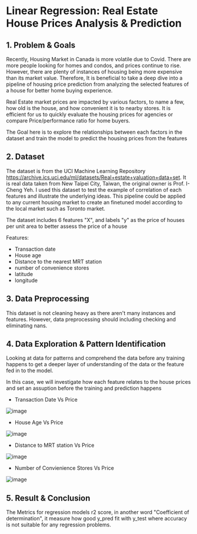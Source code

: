 # Linear Regression: Real Estate House Prices Analysis & Prediction

## 1. Problem & Goals
Recently, Housing Market in Canada is more volatile due to Covid. There are more people looking for homes and condos, and prices continue to rise. However, there are plenty of instances of housing being more expensive than its market value. Therefore, It is beneficial to take a deep dive into a pipeline of housing price prediction from analyzing the selected features of a house for better home buying experience.

Real Estate market prices are impacted by various factors, to name a few, how old is the house, and how convenient it is to nearby stores. It is efficient for us to quickly evaluate the housing prices for agencies or compare Price/performance ratio for home buyers.

The Goal here is to explore the relationships between each factors in the dataset and train the model to predict the housing prices from the features

## 2. Dataset
The dataset is from the UCI Machine Learning Repository https://archive.ics.uci.edu/ml/datasets/Real+estate+valuation+data+set. It is real data taken from New Taipei City, Taiwan, the original owner is Prof. I-Cheng Yeh. I used this dataset to test the example of correlation of each features and illustrate the underlying ideas. This pipeline could be applied to any current housing market to create an finetuned model according to the local market such as Toronto market.

The dataset includes 6 features "X", and labels "y" as the price of houses per unit area to better assess the price of a house

Features:

- Transaction date
- House age
- Distance to the nearest MRT station
- number of convenience stores
- latitude
- longitude

## 3. Data Preprocessing
This dataset is not cleaning heavy as there aren't many instances and features. However, data preprocessing should including checking and eliminating nans.

## 4. Data Exploration & Pattern Identification
Looking at data for patterns and comprehend the data before any training happens to get a deeper layer of understanding of the data or the feature fed in to the model.

In this case, we will investigate how each feature relates to the house prices and set an assuption before the training and prediction happens

- Transaction Date Vs Price

![image](https://user-images.githubusercontent.com/77212888/122659403-f3503280-d145-11eb-9a61-d8b7ff5c2d13.png)

- House Age Vs Price

![image](https://user-images.githubusercontent.com/77212888/122659421-137ff180-d146-11eb-9988-f77cbb38e994.png)

- Distance to MRT station Vs Price

![image](https://user-images.githubusercontent.com/77212888/122659462-796c7900-d146-11eb-9472-852ff243c523.png)

- Number of Convienience Stores Vs Price

![image](https://user-images.githubusercontent.com/77212888/122659477-91dc9380-d146-11eb-9edf-f307571cea83.png)

## 5. Result & Conclusion

The Metrics for regression models r2 score, in another word "Coefficient of determination", it measure how good y_pred fit with y_test
where accuracy is not suitable for any regression problems.
